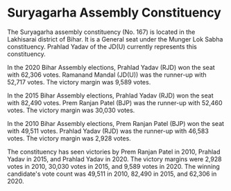 # Suryagarha Assembly Constituency

The Suryagarha assembly constituency (No. 167) is located in the Lakhisarai district of Bihar. It is a General seat under the Munger Lok Sabha constituency. Prahlad Yadav of the JD(U) currently represents this constituency.

In the 2020 Bihar Assembly elections, Prahlad Yadav (RJD) won the seat with 62,306 votes. Ramanand Mandal (JD(U)) was the runner-up with 52,717 votes. The victory margin was 9,589 votes.

In the 2015 Bihar Assembly elections, Prahlad Yadav (RJD) won the seat with 82,490 votes. Prem Ranjan Patel (BJP) was the runner-up with 52,460 votes. The victory margin was 30,030 votes.

In the 2010 Bihar Assembly elections, Prem Ranjan Patel (BJP) won the seat with 49,511 votes. Prahlad Yadav (RJD) was the runner-up with 46,583 votes. The victory margin was 2,928 votes.

The constituency has seen victories by Prem Ranjan Patel in 2010, Prahlad Yadav in 2015, and Prahlad Yadav in 2020. The victory margins were 2,928 votes in 2010, 30,030 votes in 2015, and 9,589 votes in 2020. The winning candidate's vote count was 49,511 in 2010, 82,490 in 2015, and 62,306 in 2020.
